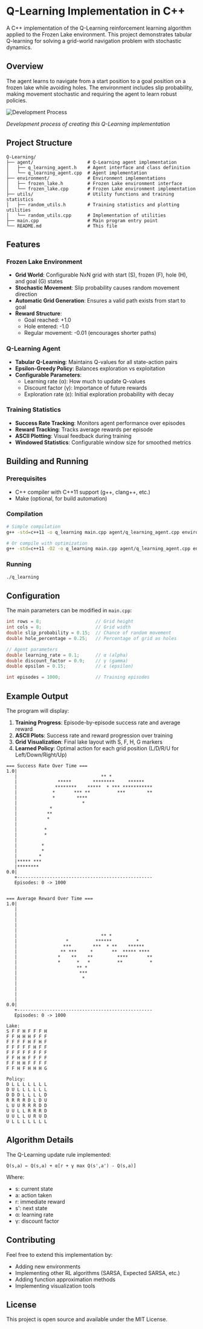 # Q-Learning Implementation in C++

A C++ implementation of the Q-Learning reinforcement learning algorithm applied to the Frozen Lake environment. This project demonstrates tabular Q-learning for solving a grid-world navigation problem with stochastic dynamics.

## Overview

The agent learns to navigate from a start position to a goal position on a frozen lake while avoiding holes. The environment includes slip probability, making movement stochastic and requiring the agent to learn robust policies.

![Development Process](process.gif)

*Development process of creating this Q-Learning implementation*

## Project Structure

```
Q-Learning/
├── agent/                    # Q-Learning agent implementation
│   ├── q_learning_agent.h    # Agent interface and class definition
│   └── q_learning_agent.cpp  # Agent implementation
├── environment/              # Environment implementations
│   ├── frozen_lake.h         # Frozen Lake environment interface
│   └── frozen_lake.cpp       # Frozen Lake environment implementation
├── utils/                    # Utility functions and training statistics
│   ├── random_utils.h        # Training statistics and plotting utilities
│   └── random_utils.cpp      # Implementation of utilities
├── main.cpp                  # Main program entry point
└── README.md                 # This file
```

## Features

### Frozen Lake Environment
- **Grid World**: Configurable NxN grid with start (S), frozen (F), hole (H), and goal (G) states
- **Stochastic Movement**: Slip probability causes random movement direction
- **Automatic Grid Generation**: Ensures a valid path exists from start to goal
- **Reward Structure**:
  - Goal reached: +1.0
  - Hole entered: -1.0
  - Regular movement: -0.01 (encourages shorter paths)

### Q-Learning Agent
- **Tabular Q-Learning**: Maintains Q-values for all state-action pairs
- **Epsilon-Greedy Policy**: Balances exploration vs exploitation
- **Configurable Parameters**:
  - Learning rate (α): How much to update Q-values
  - Discount factor (γ): Importance of future rewards
  - Exploration rate (ε): Initial exploration probability with decay

### Training Statistics
- **Success Rate Tracking**: Monitors agent performance over episodes
- **Reward Tracking**: Tracks average rewards per episode
- **ASCII Plotting**: Visual feedback during training
- **Windowed Statistics**: Configurable window size for smoothed metrics

## Building and Running

### Prerequisites
- C++ compiler with C++11 support (g++, clang++, etc.)
- Make (optional, for build automation)

### Compilation
```bash
# Simple compilation
g++ -std=c++11 -o q_learning main.cpp agent/q_learning_agent.cpp environment/frozen_lake.cpp utils/random_utils.cpp

# Or compile with optimization
g++ -std=c++11 -O2 -o q_learning main.cpp agent/q_learning_agent.cpp environment/frozen_lake.cpp utils/random_utils.cpp
```

### Running
```bash
./q_learning
```

## Configuration

The main parameters can be modified in `main.cpp`:

```cpp
int rows = 8;                    // Grid height
int cols = 8;                    // Grid width
double slip_probability = 0.15;  // Chance of random movement
double hole_percentage = 0.25;   // Percentage of grid as holes

// Agent parameters
double learning_rate = 0.1;      // α (alpha)
double discount_factor = 0.9;    // γ (gamma)  
double epsilon = 0.15;           // ε (epsilon)

int episodes = 1000;             // Training episodes
```

## Example Output

The program will display:
1. **Training Progress**: Episode-by-episode success rate and average reward
2. **ASCII Plots**: Success rate and reward progression over training
3. **Grid Visualization**: Final lake layout with S, F, H, G markers
4. **Learned Policy**: Optimal action for each grid position (L/D/R/U for Left/Down/Right/Up)

```
=== Success Rate Over Time ===
1.0|                                                  
   |                               ** *               
   |               *****        ********     ******   
   |              ********    *****  * *** ***********
   |             *       *** **          ***        **
   |             *        ****                        
   |                        *                         
   |            *                                     
   |           **                                     
   |           *                                      
   |                                                  
   |          *                                       
   |          *                                       
   |                                                  
   |         *                                        
   |         *                                        
   |        *                                         
   |***** ***                                         
   |********                                          
0.0|                                                  
   +--------------------------------------------------
   Episodes: 0 -> 1000


=== Average Reward Over Time ===
1.0|                                                  
   |                                                  
   |                                                  
   |                                                  
   |                                                  
   |                                                  
   |                               ** *               
   |                  *          ******         *     
   |                 ***        ***  * **    ******   
   |                ** ***     *       **  ***** **** 
   |               *    **    **         ****       **
   |               *      *   *          **          *
   |                      ** *                        
   |                       ***                        
   |                        *                         
   |                                                  
   |                                                  
   |                                                  
   |                                                  
0.0|                                                  
   +--------------------------------------------------
   Episodes: 0 -> 1000

Lake:
S F F H F F F H 
F F H H H F F F 
F F F F H F H F 
F F F F F H F F 
F F F F F F F F 
F F H H F F F F 
F F H H F F F F 
F F H F H H H G 

Policy:
D L L L L L L L 
D U L L L L L L 
D D D L L L L D 
R R R R D L D U 
L U U R R R D D 
U U L L R R R D 
U U L L U R U D 
U L L L L L L L 
```

## Algorithm Details

The Q-Learning update rule implemented:
```
Q(s,a) ← Q(s,a) + α[r + γ max Q(s',a') - Q(s,a)]
```

Where:
- s: current state
- a: action taken
- r: immediate reward
- s': next state
- α: learning rate
- γ: discount factor

## Contributing

Feel free to extend this implementation by:
- Adding new environments
- Implementing other RL algorithms (SARSA, Expected SARSA, etc.)
- Adding function approximation methods
- Implementing visualization tools

## License

This project is open source and available under the MIT License. 